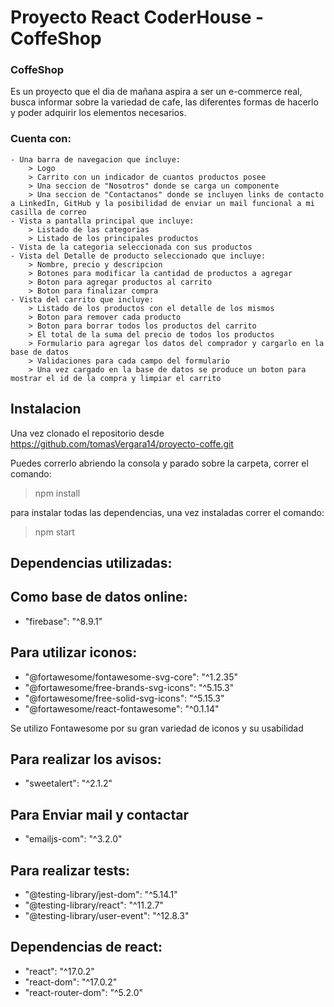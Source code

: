# Proyecto React CoderHouse - CoffeShop

### CoffeShop
 Es un proyecto que el dia de mañana aspira a ser un e-commerce real, busca informar sobre la variedad de cafe, las diferentes formas de hacerlo y poder adquirir los elementos necesarios.

### Cuenta con:
    - Una barra de navegacion que incluye:
        > Logo
        > Carrito con un indicador de cuantos productos posee
        > Una seccion de "Nosotros" donde se carga un componente 
        > Una seccion de "Contactanos" donde se incluyen links de contacto a LinkedIn, GitHub y la posibilidad de enviar un mail funcional a mi casilla de correo
    - Vista a pantalla principal que incluye: 
        > Listado de las categorias
        > Listado de los principales productos
    - Vista de la categoria seleccionada con sus productos
    - Vista del Detalle de producto seleccionado que incluye:
        > Nombre, precio y descripcion
        > Botones para modificar la cantidad de productos a agregar
        > Boton para agregar productos al carrito
        > Boton para finalizar compra
    - Vista del carrito que incluye:
        > Listado de los productos con el detalle de los mismos
        > Boton para remover cada producto
        > Boton para borrar todos los productos del carrito
        > El total de la suma del precio de todos los productos
        > Formulario para agregar los datos del comprador y cargarlo en la base de datos
        > Validaciones para cada campo del formulario
        > Una vez cargado en la base de datos se produce un boton para mostrar el id de la compra y limpiar el carrito

## Instalacion

Una vez clonado el repositorio desde https://github.com/tomasVergara14/proyecto-coffe.git

Puedes correrlo abriendo la consola y parado sobre la carpeta, correr el comando:

> npm install

para instalar todas las dependencias, una vez instaladas correr el comando:

> npm start

## Dependencias utilizadas:

## Como base de datos online:

- "firebase": "^8.9.1"

## Para utilizar iconos:

- "@fortawesome/fontawesome-svg-core": "^1.2.35"
- "@fortawesome/free-brands-svg-icons": "^5.15.3"
- "@fortawesome/free-solid-svg-icons": "^5.15.3"
- "@fortawesome/react-fontawesome": "^0.1.14"

Se utilizo Fontawesome por su gran variedad de iconos y su usabilidad

## Para realizar los avisos:

- "sweetalert": "^2.1.2"

## Para Enviar mail y contactar

- "emailjs-com": "^3.2.0"

## Para realizar tests:   

- "@testing-library/jest-dom": "^5.14.1"
- "@testing-library/react": "^11.2.7"
- "@testing-library/user-event": "^12.8.3"

## Dependencias de react:

- "react": "^17.0.2"
- "react-dom": "^17.0.2"
- "react-router-dom": "^5.2.0"
